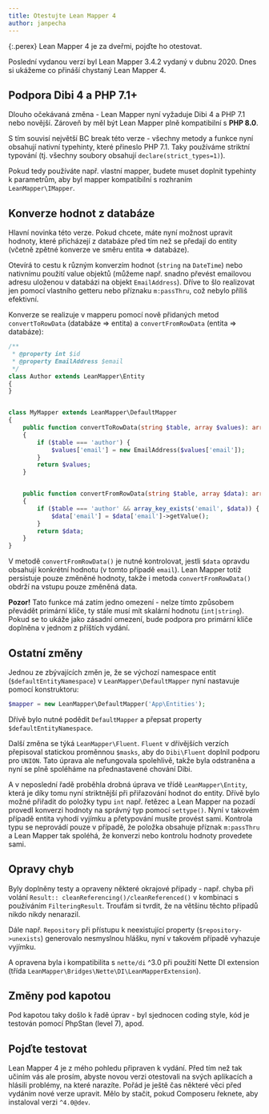 ```yaml
---
title: Otestujte Lean Mapper 4
author: janpecha
---
```


{:.perex}
Lean Mapper 4 je za dveřmi, pojďte ho otestovat.

Poslední vydanou verzí byl Lean Mapper 3.4.2 vydaný v dubnu 2020. Dnes si ukážeme co přináší chystaný Lean Mapper 4.


## Podpora Dibi 4 a PHP 7.1+

Dlouho očekávaná změna - Lean Mapper nyní vyžaduje Dibi 4 a PHP 7.1 nebo novější. Zároveň by měl být Lean Mapper plně kompatibilní s **PHP 8.0**.

S tím souvisí největší BC break této verze - všechny metody a funkce nyní obsahují nativní typehinty, které přineslo PHP 7.1. Taky používáme striktní typování (tj. všechny soubory obsahují `declare(strict_types=1)`).

Pokud tedy používáte např. vlastní mapper, budete muset doplnit typehinty k parametrům, aby byl mapper kompatibilní s rozhraním `LeanMapper\IMapper`.


## Konverze hodnot z databáze

Hlavní novinka této verze. Pokud chcete, máte nyní možnost upravit hodnoty, které přicházejí z databáze před tím než se předají do entity (včetně zpětné konverze ve směru entita => databáze).

Otevírá to cestu k různým konverzím hodnot (`string` na `DateTime`) nebo nativnímu použití value objektů (můžeme např. snadno převést emailovou adresu uloženou v databázi na objekt `EmailAddress`). Dříve to šlo realizovat jen pomocí vlastního getteru nebo příznaku `m:passThru`, což nebylo příliš efektivní.

Konverze se realizuje v mapperu pomocí nově přidaných metod `convertToRowData` (databáze => entita) a `convertFromRowData` (entita => databáze):

```php
/**
 * @property int $id
 * @property EmailAddress $email
 */
class Author extends LeanMapper\Entity
{
}


class MyMapper extends LeanMapper\DefaultMapper
{
    public function convertToRowData(string $table, array $values): array
    {
        if ($table === 'author') {
            $values['email'] = new EmailAddress($values['email']);
        }
        return $values;
    }


    public function convertFromRowData(string $table, array $data): array
    {
        if ($table === 'author' && array_key_exists('email', $data)) {
            $data['email'] = $data['email']->getValue();
        }
        return $data;
    }
}
```

V metodě `convertFromRowData()` je nutné kontrolovat, jestli `$data` opravdu obsahují konkrétní hodnotu (v tomto případě `email`). Lean Mapper totiž persistuje pouze změněné hodnoty, takže i metoda `convertFromRowData()` obdrží na vstupu pouze změněná data.

**Pozor!** Tato funkce má zatím jedno omezení - nelze tímto způsobem převádět primární klíče, ty stále musí mít skalární hodnotu (`int|string`). Pokud se to ukáže jako zásadní omezení, bude podpora pro primární klíče doplněna v jednom z příštích vydání.


## Ostatní změny

Jednou ze zbývajících změn je, že se výchozí namespace entit (`$defaultEntityNamespace`) v `LeanMapper\DefaultMapper` nyní nastavuje pomocí konstruktoru:

```php
$mapper = new LeanMapper\DefaultMapper('App\Entities');
```

Dřívě bylo nutné podědit `DefaultMapper` a přepsat property `$defaultEntityNamespace`.

Další změna se týká `LeanMapper\Fluent`. `Fluent` v dřívějších verzích přepisoval statickou proměnnou `$masks`, aby do `Dibi\Fluent` doplnil podporu pro `UNION`. Tato úprava ale nefungovala spolehlivě, takže byla odstraněna a nyní se plně spoléháme na přednastavené chování Dibi.

A v neposlední řadě proběhla drobná úprava ve třídě `LeanMapper\Entity`, která je díky tomu nyní striktnější při přiřazování hodnot do entity. Dřívě bylo možné přiřadit do položky typu `int` např. řetězec a Lean Mapper na pozadí provedl konverzi hodnoty na správný typ pomocí `settype()`. Nyní v takovém případě entita vyhodí vyjímku a přetypování musíte provést sami. Kontrola typu se neprovádí pouze v případě, že položka obsahuje příznak `m:passThru` a Lean Mapper tak spoléhá, že konverzi nebo kontrolu hodnoty provedete sami.


## Opravy chyb

Byly doplněny testy a opraveny některé okrajové případy - např. chyba při volání `Result:: cleanReferencing()/cleanReferenced()` v kombinaci s používáním `FilteringResult`. Troufám si tvrdit, že na většinu těchto případů nikdo nikdy nenarazil.

Dále např. `Repository` při přístupu k neexistující property (`$repository->unexists`) generovalo nesmyslnou hlášku, nyní v takovém případě vyhazuje vyjímku.

A opravena byla i kompatibilita s `nette/di` ^3.0 při použití Nette DI extension (třída `LeanMapper\Bridges\Nette\DI\LeanMapperExtension`).


## Změny pod kapotou

Pod kapotou taky došlo k řadě úprav - byl sjednocen coding style, kód je testován pomocí PhpStan (level 7), apod.


## Pojďte testovat

Lean Mapper 4 je z mého pohledu připraven k vydání. Před tím než tak učiním vás ale prosím, abyste novou verzi otestovali na svých aplikacích a hlásili problémy, na které narazíte. Pořád je ještě čas některé věci před vydáním nové verze upravit. Mělo by stačit, pokud Composeru řeknete, aby instaloval verzi `^4.0@dev`.
